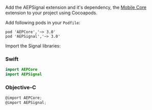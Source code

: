 ​Add the AEPSignal extension and it's dependency, the [Mobile Core](../index.md) extension to your project using Cocoapods.

Add following pods in your `Podfile`:

```pod
pod 'AEPCore','~> 3.0'
pod 'AEPSignal','~> 3.0'
```

Import the Signal libraries:

### Swift

```swift
import AEPCore
import AEPSignal
```

### Objective-C

```objectivec
@import AEPCore;
@import AEPSignal;
```